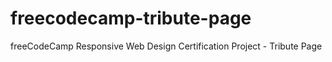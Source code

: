 # freecodecamp-tribute-page
freeCodeCamp Responsive Web Design Certification Project - Tribute Page
